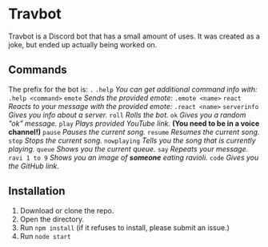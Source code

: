 
# Travbot
Travbot is a Discord bot that has a small amount of uses. It was created as a joke, but ended up actually being worked on.
## Commands
The prefix for the bot is: `.`
`.help` *You can get additional command info with:* `.help <command>`
`emote` *Sends the provided emote:* `.emote <name>`
`react` *Reacts to your message with the provided emote:* `.react <name>`
`serverinfo`  *Gives you info about a server.*
`roll`  *Rolls the bot.*
`ok`  *Gives you a random "ok" message.*
`play`  *Plays provided YouTube link.* **(You need to be in a voice channel!)**
`pause`  *Pauses the current song.*
`resume`  *Resumes the current song.*
`stop`  *Stops the current song.*
`nowplaying`  *Tells you the song that is currently playing.*
`queue`  *Shows you the current queue.*
`say` *Repeats your message.* 
`ravi 1 to 9`  *Shows you an image of* ***someone*** *eating ravioli.*
`code` *Gives you the GitHub link.*
## Installation
1. Download or clone the repo.
2. Open the directory.
3. Run `npm install` (if it refuses to install, please submit an issue.)
4. Run `node start`
<!--stackedit_data:
eyJoaXN0b3J5IjpbLTE1NjkwODI3NzNdfQ==
-->